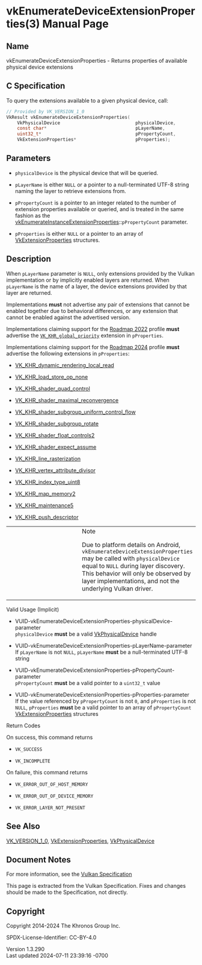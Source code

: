 # vkEnumerateDeviceExtensionProperties(3) Manual Page

## Name

vkEnumerateDeviceExtensionProperties - Returns properties of available
physical device extensions



## <a href="#_c_specification" class="anchor"></a>C Specification

To query the extensions available to a given physical device, call:

``` c
// Provided by VK_VERSION_1_0
VkResult vkEnumerateDeviceExtensionProperties(
    VkPhysicalDevice                            physicalDevice,
    const char*                                 pLayerName,
    uint32_t*                                   pPropertyCount,
    VkExtensionProperties*                      pProperties);
```

## <a href="#_parameters" class="anchor"></a>Parameters

- `physicalDevice` is the physical device that will be queried.

- `pLayerName` is either `NULL` or a pointer to a null-terminated UTF-8
  string naming the layer to retrieve extensions from.

- `pPropertyCount` is a pointer to an integer related to the number of
  extension properties available or queried, and is treated in the same
  fashion as the
  [vkEnumerateInstanceExtensionProperties](https://registry.khronos.org/vulkan/specs/1.3-extensions/man/html/vkEnumerateInstanceExtensionProperties.html)::`pPropertyCount`
  parameter.

- `pProperties` is either `NULL` or a pointer to an array of
  [VkExtensionProperties](https://registry.khronos.org/vulkan/specs/1.3-extensions/man/html/VkExtensionProperties.html) structures.

## <a href="#_description" class="anchor"></a>Description

When `pLayerName` parameter is `NULL`, only extensions provided by the
Vulkan implementation or by implicitly enabled layers are returned. When
`pLayerName` is the name of a layer, the device extensions provided by
that layer are returned.

Implementations **must** not advertise any pair of extensions that
cannot be enabled together due to behavioral differences, or any
extension that cannot be enabled against the advertised version.

Implementations claiming support for the <a
href="https://registry.khronos.org/vulkan/specs/1.3-extensions/html/vkspec.html#roadmap-2022"
target="_blank" rel="noopener">Roadmap 2022</a> profile **must**
advertise the [`VK_KHR_global_priority`](VK_KHR_global_priority.html)
extension in `pProperties`.

Implementations claiming support for the <a
href="https://registry.khronos.org/vulkan/specs/1.3-extensions/html/vkspec.html#roadmap-2024"
target="_blank" rel="noopener">Roadmap 2024</a> profile **must**
advertise the following extensions in `pProperties`:

- [VK_KHR_dynamic_rendering_local_read](https://registry.khronos.org/vulkan/specs/1.3-extensions/man/html/VK_KHR_dynamic_rendering_local_read.html)

- [VK_KHR_load_store_op_none](https://registry.khronos.org/vulkan/specs/1.3-extensions/man/html/VK_KHR_load_store_op_none.html)

- [VK_KHR_shader_quad_control](https://registry.khronos.org/vulkan/specs/1.3-extensions/man/html/VK_KHR_shader_quad_control.html)

- [VK_KHR_shader_maximal_reconvergence](https://registry.khronos.org/vulkan/specs/1.3-extensions/man/html/VK_KHR_shader_maximal_reconvergence.html)

- [VK_KHR_shader_subgroup_uniform_control_flow](https://registry.khronos.org/vulkan/specs/1.3-extensions/man/html/VK_KHR_shader_subgroup_uniform_control_flow.html)

- [VK_KHR_shader_subgroup_rotate](https://registry.khronos.org/vulkan/specs/1.3-extensions/man/html/VK_KHR_shader_subgroup_rotate.html)

- [VK_KHR_shader_float_controls2](https://registry.khronos.org/vulkan/specs/1.3-extensions/man/html/VK_KHR_shader_float_controls2.html)

- [VK_KHR_shader_expect_assume](https://registry.khronos.org/vulkan/specs/1.3-extensions/man/html/VK_KHR_shader_expect_assume.html)

- [VK_KHR_line_rasterization](https://registry.khronos.org/vulkan/specs/1.3-extensions/man/html/VK_KHR_line_rasterization.html)

- [VK_KHR_vertex_attribute_divisor](https://registry.khronos.org/vulkan/specs/1.3-extensions/man/html/VK_KHR_vertex_attribute_divisor.html)

- [VK_KHR_index_type_uint8](https://registry.khronos.org/vulkan/specs/1.3-extensions/man/html/VK_KHR_index_type_uint8.html)

- [VK_KHR_map_memory2](https://registry.khronos.org/vulkan/specs/1.3-extensions/man/html/VK_KHR_map_memory2.html)

- [VK_KHR_maintenance5](https://registry.khronos.org/vulkan/specs/1.3-extensions/man/html/VK_KHR_maintenance5.html)

- [VK_KHR_push_descriptor](https://registry.khronos.org/vulkan/specs/1.3-extensions/man/html/VK_KHR_push_descriptor.html)

<table>
<colgroup>
<col style="width: 50%" />
<col style="width: 50%" />
</colgroup>
<tbody>
<tr>
<td class="icon"><em></em></td>
<td class="content">Note
<p>Due to platform details on Android,
<code>vkEnumerateDeviceExtensionProperties</code> may be called with
<code>physicalDevice</code> equal to <code>NULL</code> during layer
discovery. This behavior will only be observed by layer implementations,
and not the underlying Vulkan driver.</p></td>
</tr>
</tbody>
</table>

Valid Usage (Implicit)

- <a
  href="#VUID-vkEnumerateDeviceExtensionProperties-physicalDevice-parameter"
  id="VUID-vkEnumerateDeviceExtensionProperties-physicalDevice-parameter"></a>
  VUID-vkEnumerateDeviceExtensionProperties-physicalDevice-parameter  
  `physicalDevice` **must** be a valid
  [VkPhysicalDevice](https://registry.khronos.org/vulkan/specs/1.3-extensions/man/html/VkPhysicalDevice.html) handle

- <a
  href="#VUID-vkEnumerateDeviceExtensionProperties-pLayerName-parameter"
  id="VUID-vkEnumerateDeviceExtensionProperties-pLayerName-parameter"></a>
  VUID-vkEnumerateDeviceExtensionProperties-pLayerName-parameter  
  If `pLayerName` is not `NULL`, `pLayerName` **must** be a
  null-terminated UTF-8 string

- <a
  href="#VUID-vkEnumerateDeviceExtensionProperties-pPropertyCount-parameter"
  id="VUID-vkEnumerateDeviceExtensionProperties-pPropertyCount-parameter"></a>
  VUID-vkEnumerateDeviceExtensionProperties-pPropertyCount-parameter  
  `pPropertyCount` **must** be a valid pointer to a `uint32_t` value

- <a
  href="#VUID-vkEnumerateDeviceExtensionProperties-pProperties-parameter"
  id="VUID-vkEnumerateDeviceExtensionProperties-pProperties-parameter"></a>
  VUID-vkEnumerateDeviceExtensionProperties-pProperties-parameter  
  If the value referenced by `pPropertyCount` is not `0`, and
  `pProperties` is not `NULL`, `pProperties` **must** be a valid pointer
  to an array of `pPropertyCount`
  [VkExtensionProperties](https://registry.khronos.org/vulkan/specs/1.3-extensions/man/html/VkExtensionProperties.html) structures

Return Codes

On success, this command returns  
- `VK_SUCCESS`

- `VK_INCOMPLETE`

On failure, this command returns  
- `VK_ERROR_OUT_OF_HOST_MEMORY`

- `VK_ERROR_OUT_OF_DEVICE_MEMORY`

- `VK_ERROR_LAYER_NOT_PRESENT`

## <a href="#_see_also" class="anchor"></a>See Also

[VK_VERSION_1_0](https://registry.khronos.org/vulkan/specs/1.3-extensions/man/html/VK_VERSION_1_0.html),
[VkExtensionProperties](https://registry.khronos.org/vulkan/specs/1.3-extensions/man/html/VkExtensionProperties.html),
[VkPhysicalDevice](https://registry.khronos.org/vulkan/specs/1.3-extensions/man/html/VkPhysicalDevice.html)

## <a href="#_document_notes" class="anchor"></a>Document Notes

For more information, see the <a
href="https://registry.khronos.org/vulkan/specs/1.3-extensions/html/vkspec.html#vkEnumerateDeviceExtensionProperties"
target="_blank" rel="noopener">Vulkan Specification</a>

This page is extracted from the Vulkan Specification. Fixes and changes
should be made to the Specification, not directly.

## <a href="#_copyright" class="anchor"></a>Copyright

Copyright 2014-2024 The Khronos Group Inc.

SPDX-License-Identifier: CC-BY-4.0

Version 1.3.290  
Last updated 2024-07-11 23:39:16 -0700
